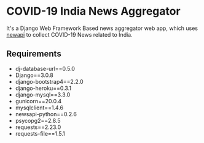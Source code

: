 # COVID-19 India News Aggregator

It's a Django Web Framework Based news aggregator web app, which uses [newapi](https://newapi.org/docs/get-started/) to collect COVID-19 News related to India.

## Requirements
- dj-database-url==0.5.0                                                                   
- Django==3.0.8
- django-bootstrap4==2.2.0                                                                                                                                                                                                 
- django-heroku==0.3.1                                                                     
- django-mysql==3.3.0                                                                      
- gunicorn==20.0.4                                                                         
- mysqlclient==1.4.6                                                                       
- newsapi-python==0.2.6                                                                    
- psycopg2==2.8.5                                                                          
- requests==2.23.0                                                                         
- requests-file==1.5.1                                                                                                                                                                
